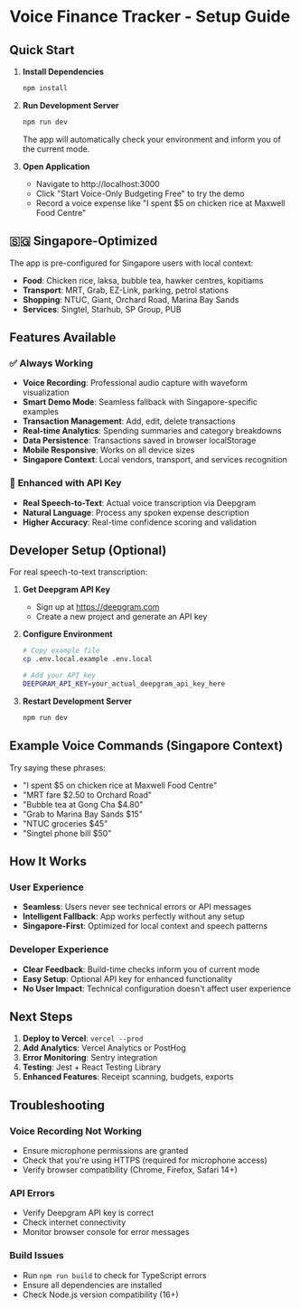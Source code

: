 # Voice Finance Tracker - Setup Guide

## Quick Start

1. **Install Dependencies**
   ```bash
   npm install
   ```

2. **Run Development Server**
   ```bash
   npm run dev
   ```
   The app will automatically check your environment and inform you of the current mode.

3. **Open Application**
   - Navigate to http://localhost:3000
   - Click "Start Voice-Only Budgeting Free" to try the demo
   - Record a voice expense like "I spent $5 on chicken rice at Maxwell Food Centre"

## 🇸🇬 Singapore-Optimized

The app is pre-configured for Singapore users with local context:
- **Food**: Chicken rice, laksa, bubble tea, hawker centres, kopitiams
- **Transport**: MRT, Grab, EZ-Link, parking, petrol stations
- **Shopping**: NTUC, Giant, Orchard Road, Marina Bay Sands
- **Services**: Singtel, Starhub, SP Group, PUB

## Features Available

### ✅ **Always Working**
- **Voice Recording**: Professional audio capture with waveform visualization
- **Smart Demo Mode**: Seamless fallback with Singapore-specific examples
- **Transaction Management**: Add, edit, delete transactions
- **Real-time Analytics**: Spending summaries and category breakdowns
- **Data Persistence**: Transactions saved in browser localStorage
- **Mobile Responsive**: Works on all device sizes
- **Singapore Context**: Local vendors, transport, and services recognition

### 🚀 **Enhanced with API Key**
- **Real Speech-to-Text**: Actual voice transcription via Deepgram
- **Natural Language**: Process any spoken expense description
- **Higher Accuracy**: Real-time confidence scoring and validation

## Developer Setup (Optional)

For real speech-to-text transcription:

1. **Get Deepgram API Key**
   - Sign up at https://deepgram.com
   - Create a new project and generate an API key

2. **Configure Environment**
   ```bash
   # Copy example file
   cp .env.local.example .env.local
   
   # Add your API key
   DEEPGRAM_API_KEY=your_actual_deepgram_api_key_here
   ```

3. **Restart Development Server**
   ```bash
   npm run dev
   ```

## Example Voice Commands (Singapore Context)

Try saying these phrases:
- "I spent $5 on chicken rice at Maxwell Food Centre"
- "MRT fare $2.50 to Orchard Road"
- "Bubble tea at Gong Cha $4.80"
- "Grab to Marina Bay Sands $15"
- "NTUC groceries $45"
- "Singtel phone bill $50"

## How It Works

### User Experience
- **Seamless**: Users never see technical errors or API messages
- **Intelligent Fallback**: App works perfectly without any setup
- **Singapore-First**: Optimized for local context and speech patterns

### Developer Experience
- **Clear Feedback**: Build-time checks inform you of current mode
- **Easy Setup**: Optional API key for enhanced functionality
- **No User Impact**: Technical configuration doesn't affect user experience

## Next Steps

1. **Deploy to Vercel**: `vercel --prod`
2. **Add Analytics**: Vercel Analytics or PostHog
3. **Error Monitoring**: Sentry integration
4. **Testing**: Jest + React Testing Library
5. **Enhanced Features**: Receipt scanning, budgets, exports

## Troubleshooting

### Voice Recording Not Working
- Ensure microphone permissions are granted
- Check that you're using HTTPS (required for microphone access)
- Verify browser compatibility (Chrome, Firefox, Safari 14+)

### API Errors
- Verify Deepgram API key is correct
- Check internet connectivity
- Monitor browser console for error messages

### Build Issues
- Run `npm run build` to check for TypeScript errors
- Ensure all dependencies are installed
- Check Node.js version compatibility (16+)